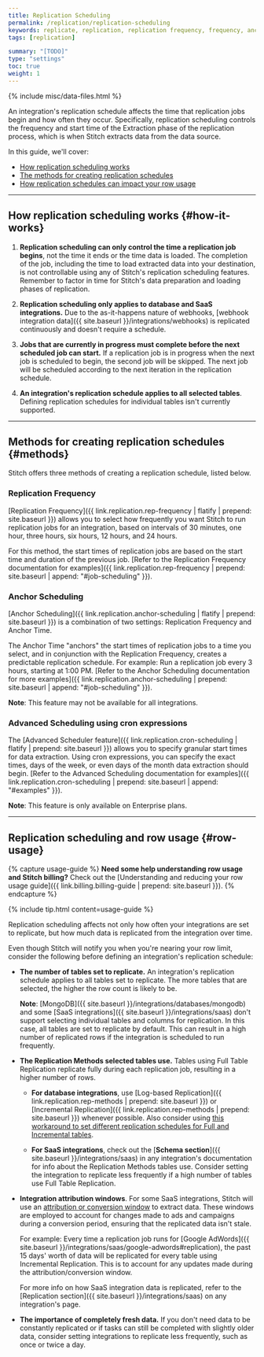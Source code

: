 ```yaml
---
title: Replication Scheduling
permalink: /replication/replication-scheduling
keywords: replicate, replication, replication frequency, frequency, anchor time, scheduling, schedule, interval, change replication time
tags: [replication]

summary: "[TODO]"
type: "settings"
toc: true
weight: 1
---
```

{% include misc/data-files.html %}

An integration's replication schedule affects the time that replication jobs begin and how often they occur. Specifically, replication scheduling controls the frequency and start time of the Extraction phase of the replication process, which is when Stitch extracts data from the data source.

In this guide, we'll cover:

- [How replication scheduling works](#how-it-works)
- [The methods for creating replication schedules](#methods)
- [How replication schedules can impact your row usage](#row-usage)

---

## How replication scheduling works {#how-it-works}

1. **Replication scheduling can only control the time a replication job begins**, not the time it ends or the time data is loaded. The completion of the job, including the time to load extracted data into your destination, is not controllable using any of Stitch's replication scheduling features. Remember to factor in time for Stitch's data preparation and loading phases of replication.

2. **Replication scheduling only applies to database and SaaS integrations.** Due to the as-it-happens nature of webhooks, [webhook integration data]({{ site.baseurl }}/integrations/webhooks) is replicated continuously and doesn't require a schedule.

3. **Jobs that are currently in progress must complete before the next scheduled job can start.** If a replication job is in progress when the next job is scheduled to begin, the second job will be skipped. The next job will be scheduled according to the next iteration in the replication schedule.

4. **An integration's replication schedule applies to all selected tables**. Defining replication schedules for individual tables isn't currently supported.

---

## Methods for creating replication schedules {#methods}

Stitch offers three methods of creating a replication schedule, listed below.

### Replication Frequency

[Replication Frequency]({{ link.replication.rep-frequency | flatify | prepend: site.baseurl }}) allows you to select how frequently you want Stitch to run replication jobs for an integration, based on intervals of 30 minutes, one hour, three hours, six hours, 12 hours, and 24 hours.

For this method, the start times of replication jobs are based on the start time and duration of the previous job. [Refer to the Replication Frequency documentation for examples]({{ link.replication.rep-frequency | prepend: site.baseurl | append: "#job-scheduling" }}).

### Anchor Scheduling

[Anchor Scheduling]({{ link.replication.anchor-scheduling | flatify | prepend: site.baseurl }}) is a combination of two settings: Replication Frequency and Anchor Time.

The Anchor Time "anchors" the start times of replication jobs to a time you select, and in conjunction with the Replication Frequency, creates a predictable replication schedule. For example: Run a replication job every 3 hours, starting at 1:00 PM. [Refer to the Anchor Scheduling documentation for more examples]({{ link.replication.anchor-scheduling | prepend: site.baseurl | append: "#job-scheduling" }}).

**Note**: This feature may not be available for all integrations.

### Advanced Scheduling using cron expressions

The [Advanced Scheduler feature]({{ link.replication.cron-scheduling | flatify | prepend: site.baseurl }}) allows you to specify granular start times for data extraction. Using cron expressions, you can specify the exact times, days of the week, or even days of the month data extraction should begin. [Refer to the Advanced Scheduling documentation for examples]({{ link.replication.cron-scheduling | prepend: site.baseurl | append: "#examples" }}).

**Note**: This feature is only available on Enterprise plans.

---

## Replication scheduling and row usage {#row-usage}

{% capture usage-guide %}
**Need some help understanding row usage and Stitch billing?** Check out the [Understanding and reducing your row usage guide]({{ link.billing.billing-guide | prepend: site.baseurl }}).
{% endcapture %}

{% include tip.html content=usage-guide %}

Replication scheduling affects not only how often your integrations are set to replicate, but how much data is replicated from the integration over time.

Even though Stitch will notify you when you're nearing your row limit, consider the following before defining an integration's replication schedule:

- **The number of tables set to replicate.** An integration's replication schedule applies to all tables set to replicate. The more tables that are selected, the higher the row count is likely to be.

   **Note**: [MongoDB]({{ site.baseurl }}/integrations/databases/mongodb) and some [SaaS integrations]({{ site.baseurl }}/integrations/saas) don't support selecting individual tables and columns for replication. In this case, all tables are set to replicate by default. This can result in a high number of replicated rows if the integration is scheduled to run frequently.

- **The Replication Methods selected tables use.** Tables using Full Table Replication replicate fully during each replication job, resulting in a higher number of rows.

   - **For database integrations**, use [Log-based Replication]({{ link.replication.rep-methods | prepend: site.baseurl }}) or [Incremental Replication]({{ link.replication.rep-methods | prepend: site.baseurl }}) whenever possible. Also consider using [this workaround to set different replication schedules for Full and Incremental tables]([TODO]).

   - **For SaaS integrations**, check out the [**Schema section**]({{ site.baseurl }}/integrations/saas) in any integration's documentation for info about the Replication Methods tables use. Consider setting the integration to replicate less frequently if a high number of tables use Full Table Replication.

- **Integration attribution windows**. For some SaaS integrations, Stitch will use an <a href="#" data-toggle="tooltip" data-original-title="{{ site.data.tooltips.attribution-window }}">attribution or conversion window</a> to extract data. These windows are employed to account for changes made to ads and campaigns during a conversion period, ensuring that the replicated data isn't stale.

   For example: Every time a replication job runs for [Google AdWords]({{ site.baseurl }}/integrations/saas/google-adwords#replication), the past 15 days' worth of data will be replicated for every table using Incremental Replication. This is to account for any updates made during the attribution/conversion window.

   For more info on how SaaS integration data is replicated, refer to the [Replication section]({{ site.baseurl }}/integrations/saas) on any integration's page.

- **The importance of completely fresh data.** If you don't need data to be constantly replicated or if tasks can still be completed with slightly older data, consider setting integrations to replicate less frequently, such as once or twice a day.